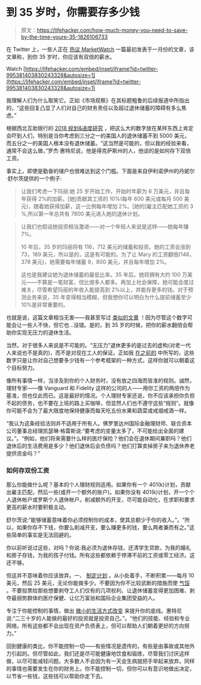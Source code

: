 # 到 35 岁时，你需要存多少钱

> 原文：<https://lifehacker.com/how-much-money-you-need-to-save-by-the-time-youre-35-1826106733>

在 Twitter 上，一些人正在 [热议 MarketWatch](https://twitter.com/MarketWatch/status/995381403830243328) 一篇最初发表于一月份的文章，该文章称，到你 35 岁时，你应该有双倍的薪水。

Watch [https://lifehacker.com/embed/inset/iframe?id=twitter-995381403830243328&autosize=1](https://lifehacker.com/embed/inset/iframe?id=twitter-995381403830243328&autosize=1) 

我理解人们为什么取笑它。正如《市场观察》在其标题粗鲁的后续报道中所指出的，“这些回复凸显了人们对自己的财务责任以及超过退休储蓄的障碍有多么焦虑。”

根据西北互助银行的 [2018 规划&进度研究](https://news.northwesternmutual.com/2018-05-08-1-In-3-Americans-Have-Less-Than-5-000-In-Retirement-Savings) ，把这么大的数字放在某样东西上肯定会吓到人们，特别是当你考虑到三分之一的美国人的退休储蓄不到 5000 美元，而五分之一的美国人根本没有退休储蓄。“这当然是可能的，但以我的经验来看，通常不会这么做，”罗杰·惠特尼说，他是得克萨斯州的人，他谈的是如何存下双倍工资。

事实上，即使是勤奋的储户也很难达到这个门槛。下面是来自伊利诺伊州的丹妮尔·舒尔茨提供的一个例子:

> 让我们考虑一下玛丽:她 25 岁开始工作，开始时年薪为 6 万美元，并且每年获得 2%的加薪。[她]贡献其工资的 10%(每年 600 美元或每月 500 美元)，随着她获得加薪，这一比例每年增加 2%。[她的]雇主匹配她工资的 3 %,所以第一年总共有 7800 美元进入她的退休计划。

> 让我们也假设她投资相当激进——对一个年轻人来说是这样——她每年赚 7%。
> 
> 10 年后，35 岁的玛丽将有 116，712 美元的储蓄和投资。她的工资会涨到 73，189 美元，所以是的，这是有可能的。为了让 Mary 的工资翻倍(146，378 美元)，她需要每年储蓄 9，800 美元，并且每年增加 2%。
> 
> 这也是我建议她为退休储蓄的最低比率。35 年后，她将拥有大约 100 万美元——不算是一笔财富，但比很多人都多。再加上社会保障，她可能会度过难关，尽管希望玛丽的年收入能提高到 2%以上，并能存更多的钱。对于预测业务来说，35 年变得相当模糊，但我想你可以明白为什么提前储蓄至少 10%是非常重要的。

也就是说，这篇文章相当无害——我甚至写过 [类似的文章](https://twocents.lifehacker.com/how-much-should-you-have-saved-at-every-age-1821498621#_ga=2.250493254.1518570402.1526476638-594046802.1524762060) ！因为尽管这个数字可能会让一些人不快，但它也...没错。是的，到 35 岁的时候，把你的薪水翻倍会帮助你实现无压力的退休生活。

当然，对于很多人来说是不可能的。“无压力”退休更多的是过去的虚构(对老一代人来说也不是真的)，而不是对现在工人的保证。正如我 [在之前的](https://twocents.lifehacker.com/how-much-should-you-have-saved-at-every-age-1821498621) 中所写的，这些数字只是让你对自己想要多少钱有一个参考框架的一种方式，这样你就可以朝着这个目标努力。

像所有事情一样，当涉及到你的个人财务时，没有放之四海而皆准的规则。诚然，理财专家——像 Vanguard 和 Fidelity 这样的公司的人——用你工资的两倍作为基准，但也仅此而已。这是最好的情况。个人理财专家还说，你不应该承担你负担不起的债务，也不要在上班的路上买咖啡，但显然人们也不遵守这些“规则”。就像你可能不会为了最大限度地保持健康而每天吃五份水果和蔬菜或戒烟戒酒一样。

“我认为这条经验法则并不适用于所有人。佛罗里达州国际金融理财师、联合资本公司董事总经理凯瑟琳·格雷斯说:“要考虑的变量太多了，不可能给出全面的建议。”。“例如，他们将来需要什么样的医疗保险？他们会在退休期间兼职吗？他们退休后的生活费用是多少？他们退休后会负债吗？他们打算卖掉房子来为退休养老提供资金吗？”

### 如何存双份工资

那么你能做什么呢？基本的个人理财规则适用。如果你有一个 401(k)计划，贡献出雇主匹配，然后一些(或开一个额外的账户)。如果你没有 401(k)计划，开一个个人退休帐户或罗斯个人退休帐户。削减额外的开支，尽可能自动化，在求职和要求更高的薪水时要积极主动。

舒尔茨说:“能够储蓄意味着你必须控制你的成本，使其总额少于你的收入。”。“所以，如果你存不下钱，你要么削减开支，要么赚更多的钱，要么两者兼而有之。”这些简单的事实是无法回避的。

你以前听说过这些，对吗？你说:我必须为退休存钱，还清学生贷款，为我的婚礼和房子存钱，为我的孩子付钱。所有这些都依赖于停滞不前的工资或零工经济。这还不够。

但这并不意味着你应该放弃。一、 [制定计划](https://twocents.lifehacker.com/what-to-do-when-you-re-40-and-have-nothing-saved-for-re-1665477939) 。从小处着手，不断积累——每月 10 美元，然后 25 美元，无论你能做多少。不要因为你不比较武断的措施而使 [气馁](https://twocents.lifehacker.com/how-your-investing-crossover-point-can-inspire-you-to-k-1825293718) 。不要投票给那些想要剥夺工人们仅有的几项权利、让退休储蓄变得更加困难、剥夺最弱势群体的医疗保健、让亿万富翁和国际企业集团受益的人。

专注于你能控制的事情，做出 [微小的生活方式改变](https://twocents.lifehacker.com/boost-your-retirement-fund-with-these-minor-lifestyle-c-1826082093) 来提升你的底线。惠特尼说:“二三十岁的人能做的最好的投资就是投资自己。”。“他们的技能、经验和专业网络。所有这些都不会出现在资产负债表上，但可以帮助人们朝着更好的方向努力。”

回到健康的类比，你不能控制一切——有些情况是遗传的，有些是由事故或其他外力引起的。但尽管如此，我们还是尽可能健康地饮食和锻炼，尽管我们讨厌这样做，以尽可能减轻问题。大多数人不会因为有一天会生病就把手举起来放弃。同样的事情也需要发生在你的财务上。你不能控制一切，但你可以有意识地做出决定，以节省一些钱，这些钱可以帮助你走下去。